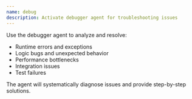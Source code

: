 ```yaml
---
name: debug
description: Activate debugger agent for troubleshooting issues
---
```


Use the debugger agent to analyze and resolve:
- Runtime errors and exceptions
- Logic bugs and unexpected behavior
- Performance bottlenecks
- Integration issues
- Test failures

The agent will systematically diagnose issues and provide step-by-step solutions.